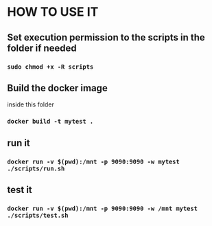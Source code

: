 # HOW TO USE IT

## Set execution permission to the scripts in the folder if needed

### `sudo chmod +x -R scripts`

## Build the docker image

inside this folder 

### `docker build -t mytest .`

## run it

### `docker run -v $(pwd):/mnt -p 9090:9090 -w mytest ./scripts/run.sh`

## test it

### `docker run -v $(pwd):/mnt -p 9090:9090 -w /mnt mytest ./scripts/test.sh`